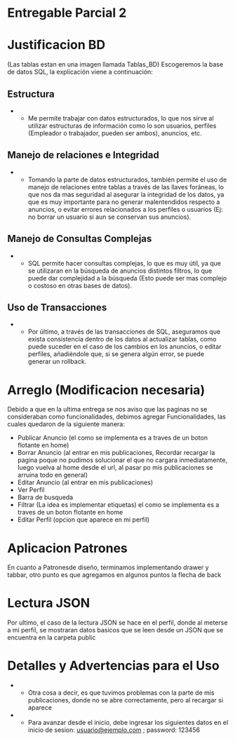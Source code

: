 # Entregable Parcial 2

# Justificacion BD
(Las tablas estan en una imagen llamada Tablas_BD)
Escogeremos la base de datos SQL, la explicación viene a continuación:

## Estructura
- - Me permite trabajar con datos estructurados, lo que nos sirve al utilizar estructuras de información como lo son usuarios, perfiles (Empleador o trabajador, pueden ser ambos), anuncios, etc.
## Manejo de relaciones e Integridad
- - Tomando la parte de datos estructurados, también permite el uso de manejo de relaciones entre tablas a través de las llaves foráneas, lo que nos da mas seguridad al asegurar la integridad de los datos, ya que es muy importante para no generar malentendidos respecto a anuncios, o evitar errores relacionados a los perfiles o usuarios (Ej: no borrar un usuario si aun se conservan sus anuncios).
## Manejo de Consultas Complejas
- - SQL permite hacer consultas complejas, lo que es muy útil, ya que se utilizaran en la búsqueda de anuncios distintos filtros, lo que puede dar complejidad a la búsqueda (Esto puede ser mas complejo o costoso en otras bases de datos).
## Uso de Transacciones
- - Por último, a través de las transacciones de SQL, aseguramos que exista consistencia dentro de los datos al actualizar tablas, como puede suceder en el caso de los cambios en los anuncios, o editar perfiles, añadiéndole que, si se genera algún error, se puede generar un rollback.

# Arreglo (Modificacion necesaria)
Debido a que en la ultima entrega se nos aviso que las paginas no se consideraban como funcionalidades, debimos agregar Funcionalidades, las cuales quedaron de la siguiente manera:

* Publicar Anuncio (el como se implementa es a traves de un boton flotante en home)
* Borrar Anuncio (al entrar en mis publicaciones, Recordar recargar la pagina poque no pudimos solucionar el que no cargara inmediatamente, luego vuelva al home desde el url, al pasar po mis  publicaciones se arruina todo en general)
* Editar Anuncio  (al entrar en mis publicaciones)
* Ver Perfil
* Barra de busqueda 
* Filtrar (La idea es implementar etiquetas)  el como se implementa es a traves de un boton flotante en home
* Editar Perfil  (opcion que aparece en mi perfil) 

# Aplicacion Patrones
En cuanto a Patronesde diseño, terminamos implementando drawer y tabbar, otro punto es que agregamos en algunos puntos la flecha de back
# Lectura JSON
Por ultimo, el caso de la lectura JSON se hace en el perfil, donde al meterse a mi perfil, se mostraran datos basicos que se leen desde un JSON que se encuentra en la carpeta public


# Detalles y Advertencias para el Uso
- - Otra cosa a decir, es que tuvimos problemas con la parte de mis publicaciones, donde no se abre correctamente, pero al recargar si aparece
- - Para avanzar desde el inicio, debe ingresar los siguientes datos en el inicio de sesion: usuario@ejemplo.com      ;   password: 123456
